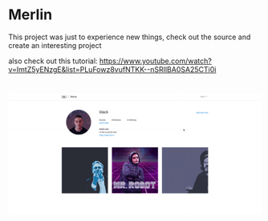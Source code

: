 # Merlin
This project was just to experience new things, check out the source and create an interesting project

also check out this tutorial:
https://www.youtube.com/watch?v=ImtZ5yENzgE&list=PLuFowz8vufNTKK--nSRIlBA0SA25CTi0i
#
![alt text](https://github.com/Blackjohnrose/merlin/blob/main/screenshot.png?raw=true)
